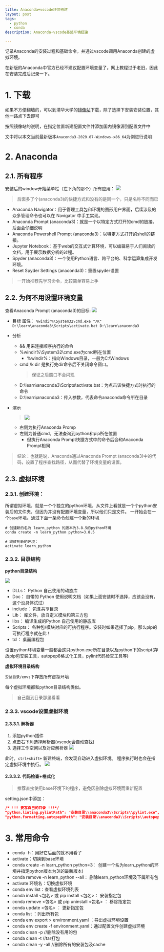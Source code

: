```yaml
---
title: Anaconda+vscode环境搭建
layout: post
tags:
  - python
  - conda
description: Anaconda+vscode基础环境搭建

---
```


记录Anaconda的安装过程和基础命令，并通过vscode调用Anaconda创建的虚拟环境。

在新版的Anaconda中官方已经不建议配置环境变量了，网上教程过于老旧，因此在安装完成后记录一下。
<!-- more -->

# 1. 下载

如果不方便翻墙的，可以到清华大学的[镜像站](https://mirrors.tuna.tsinghua.edu.cn/help/anaconda/)下载，除了选择下安装安装位置，其他一路点下去即可

按照镜像站的说明，在指定位置新建配置文件并添加国内镜像源到配置文件中

文中将以本文当前最新版本`Anaconda3-2020.07-Windows-x86_64`为例进行说明


# 2. Anaconda

## 2.1. 所有程序

安装后的window开始菜单栏（左下角的那个）所有应用：
![](https://source.acexy.cn/view/XSuPIdz)

> 后面多了个(anaconda3)的快捷方式和没有的是同一个，只是名称不同而已

- Anaconda Navigator：用于管理工具包和环境的图形用户界面，后续涉及的众多管理命令也可以在 Navigator 中手工实现。
- Anaconda Prompt (anaconda3)：就是一个以特定方式打开的cmd的链接。后面会仔细说明
- Anaconda Powershell Prompt (anaconda3)：以特定方式打开的shell的链接。
- Jupyter Notebook：基于web的交互式计算环境，可以编辑易于人们阅读的文档，用于展示数据分析的过程。
- Spyder (anaconda3)：一个使用Python语言、跨平台的、科学运算集成开发环境。
- Reset Spyder Settings (anaconda3)：重置spyder设置

> 一开始推荐先学习命令，比较简单容易上手

## 2.2. 为何不用设置环境变量

查看Anaconda Prompt (anaconda3)的目标:
![](https://source.acexy.cn/view/XSuPIqA)

- 目标 属性： `%windir%\System32\cmd.exe "/K" D:\learn\anaconda3\Scripts\activate.bat D:\learn\anaconda3`
- 分析
    - && 用来连接顺序执行的命令
    - %windir%\System32\cmd.exe为cmd所在位置
        - %windir%：指向Windows目录，一般为C:\Windows
    - cmd /k dir 是执行完dir命令后不关闭命令窗口。 
        > 保证之后窗口不会闪现
    - D:\learn\anaconda3\Scripts\activate.bat：为点击该快捷方式时执行的命令
    - D:\learn\anaconda3：传入参数，代表命令anaconda命令所在目录

- 演示
    > ![](https://source.acexy.cn/view/XSuPI2c)
    - 右侧为执行Anaconda Promp
    - 左侧为普通cmd，无法查询到python和pip所在位置
        - 但执行Anaconda Prompt快捷方式中的命令后会和Anaconda Prompt相同

> 结论：也就是说，Anaconda通过Anaconda Prompt (anaconda3)中的代码，设置了程序查找路径，从而代替了环境变量的设置。

## 2.3. 虚拟环境

### 2.3.1. 创建环境：

所谓虚拟环境，就是一个个独立的python环境，从文件上看就是一个个python安装后的文件夹，但因为并没有配置环境变量，所以他们只是文件。
一开始会在一个`base`环境，通过下面一条命令创建一个新的环境
```
# 创建新的名为 learn_python 的版本为3.8.5的python环境
conda create -n learn_python python=3.8.5

# 跳转到新的环境：
activate learn_python
```

### 2.3.2. 目录结构

**python目录结构**

![](https://source.acexy.cn/view/XSuPJBx)

- DLLs： Python 自己使用的动态库
- Doc： 自带的 Python 使用说明文档（如果上面安装时不选择，应该会没有，这个没具体试过）
- include： 包含共享目录
- Lib： 库文件，放自定义模块和第三方包
- libs： 编译生成的Python 自己使用的静态库
- Scripts： 各种包/模块对应的可执行程序。安装时如果选择了pip。那么pip的可执行程序就在此！
- tcl： 桌面编程包

设置python环境变量一般都会这只python.exe所在目录以及python下的script(存放pip包安装工具，autopep8格式化工具，pylint代码检查工具等)

**虚拟环境目录结构**

`安装目录/envs`下存放所有虚拟环境

每个虚拟环境都和python目录结构类似。
> 自己翻到目录那里看看

### 2.3.3. vscode设置虚拟环境

#### 2.3.3.1. 解析器

1. 添加python插件
2. 点击右下角选择解析器(vscode会自动查找)
3. 选择工作空间以及对应解析器
![](https://source.acexy.cn/view/XSuPJNp)

此时，`ctrl+shift+` 新建终端，会发现自动进入虚拟环境。
程序执行时也会在指定虚拟环境中执行。
![](https://source.acexy.cn/view/XSuPJru)


#### 2.3.3.2. 代码检查+格式化

> 推荐直接使用base环境下的程序，避免因删除虚拟环境而重新配置

setting.json中添加：
```json
/* !!! 要写自己的目录 !!!*/
"python.linting.pylintPath": "安装目录\\anaconda3\\Scripts\\pylint.exe",
"python.formatting.autopep8Path": "安装目录\\anaconda3\\Scripts\\autopep8.exe"
```
# 3. 常用命令

- conda -h：用好它后面的就不用看了
- activate：切换到base环境
- conda create -n learn_python python=3： 创建一个名为learn_python的环境并指定python版本为3(的最新版本)
- conda remove -n learn_python --all： 删除learn_python环境及下属所有包
- activate 环境名：切换虚拟环境
- conda env list：查看虚拟环境列表
- conda install <包名> 或 pip install <包名>： 安装指定包
- conda remove <包名> 或 pip uninstall <包名> ： 移除指定包
- conda update <包名> ： 更新指定包
- conda list ：列出所有包
- conda env export > environment.yaml ：导出虚拟环境设置
- conda env create -f environment.yaml：通过配置文件创建虚拟环境
- conda clean -p      //删除没有用的包
- conda clean -t      //tar打包
- conda clean -y -all //删除所有的安装包及cache
